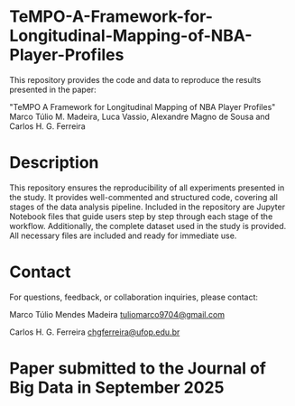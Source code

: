 # TeMPO-A-Framework-for-Longitudinal-Mapping-of-NBA-Player-Profiles
This repository provides the code and data to reproduce the results presented in the paper:

"TeMPO A Framework for Longitudinal Mapping of NBA Player Profiles" Marco Túlio M. Madeira, Luca Vassio, Alexandre Magno de Sousa and Carlos H. G. Ferreira

# Description
This repository ensures the reproducibility of all experiments presented in the study. It provides well-commented and structured code, covering all stages of the data analysis pipeline.
Included in the repository are Jupyter Notebook files that guide users step by step through each stage of the workflow. Additionally, the complete dataset used in the study is provided.
All necessary files are included and ready for immediate use.

# Contact
For questions, feedback, or collaboration inquiries, please contact:

Marco Túlio Mendes Madeira
tuliomarco9704@gmail.com

Carlos H. G. Ferreira
chgferreira@ufop.edu.br

# Paper submitted to the Journal of Big Data in September 2025
